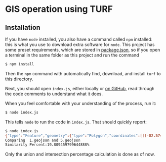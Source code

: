 # GIS operation using TURF

## Installation

If you have `node` installed, you also have a command called `npm` installed:
this is what you use to download extra software for `node`. This project has
some preset requirements, which are stored in [package.json](package.json),
so if you open a terminal in the same folder as this project and run the command

```sh
$ npm install
```

Then the `npm` command with automatically find, download, and install `turf`
to this directory.

Next, you should open `index.js`, either locally or
[on GitHub](index.js), read through the code comments to understand what it does.

When you feel comfortable with your understanding of the process, run it:

```sh
$ node index.js
```

This tells `node` to run the code in `index.js`. That should quickly report:

```sh
$ node index.js
{"type":"Feature","geometry":{"type":"Polygon","coordinates":[[[-82.574787,35.594087],[-82.574787,35.615581],[-82.545261,35.615581],[-82.545261,35.602602],[-82.52964,35.602602],[-82.52964,35.585153],[-82.560024,35.585153],[-82.560024,35.594087],[-82.574787,35.594087]]]},"properties":{"fill":"#0f0"}}
Comparing  1.geojson and 5.geojson
Similarity Percent:19.809459799644888%
```

Only the union and intersection percentage calculation is done as of now.
